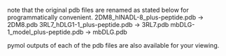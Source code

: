 note that the original pdb files are renamed as stated below for programmatically convenient.
2DM8_hINADL-8_plus-peptide.pdb -> 2DM8.pdb
3RL7_hDLG1-1_plus-peptide.pdb  -> 3RL7.pdb
mbDLG-1_model_plus-peptide.pdb -> mbDLG.pdb

pymol outputs of each of the pdb files are also available for your viewing.
